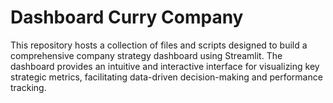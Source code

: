 # Dashboard Curry Company
This repository hosts a collection of files and scripts designed to build a comprehensive company strategy dashboard using Streamlit. The dashboard provides an intuitive and interactive interface for visualizing key strategic metrics, facilitating data-driven decision-making and performance tracking.

